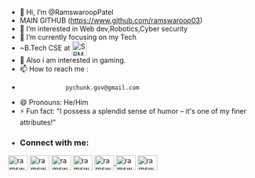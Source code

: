 - 👋 Hi, I’m @RamswaroopPatel
- MAIN GITHUB (https://www.github.com/ramswaroop03)
- 👀 I’m interested in Web dev,Robotics,Cyber security
- 🌱 I’m currently focusing on my Tech
- ~B.Tech CSE at <img align="center" src="https://upload.wikimedia.org/wikipedia/en/f/fe/Srmseal.png" alt="SRM UNIVERSITY" height="30" />
- 💞️ Also i am interested in gaming.
- 📫 How to reach me :
-                  pychunk.gov@gmail.com
- 😄 Pronouns: He/Him
- ⚡ Fun fact: "I possess a splendid sense of humor – it's one of my finer attributes!"
- <h3 align="left">Connect with me:</h3>
<p align="left">
<a href="https://linkedin.com/in/ramswarooppatel" target="blank"><img align="center" src="https://raw.githubusercontent.com/rahuldkjain/github-profile-readme-generator/master/src/images/icons/Social/linked-in-alt.svg" alt="ramswarooppatel" height="30" width="40" /></a>
<a href="https://instagram.com/ramswaroop03" target="blank"><img align="center" src="https://raw.githubusercontent.com/rahuldkjain/github-profile-readme-generator/master/src/images/icons/Social/instagram.svg" alt="ramswaroop03" height="30" width="40" /></a>
<a href="https://twitter.com/ramswaroop_og" target="blank"><img align="center" src="https://raw.githubusercontent.com/rahuldkjain/github-profile-readme-generator/master/src/images/icons/Social/twitter.svg" alt="ramswaroop_og" height="30" width="40" /></a>
<a href="https://www.youtube.com/@ramswarooppatell" target="blank"><img align="center" src="https://raw.githubusercontent.com/rahuldkjain/github-profile-readme-generator/master/src/images/icons/Social/youtube.svg" alt="ramswarooppatell" height="30" width="40" /></a>
<a href="https://discord.com/channels/@me/1218409576706211953" target="blank"><img align="center" src="https://raw.githubusercontent.com/rahuldkjain/github-profile-readme-generator/master/src/images/icons/Social/discord.svg" alt="ramswarooppatel" height="30" width="40"</a>
<a href="https://www.facebook.com/profile.php?id=61556208497075" target="blank"><img align="center" src="https://raw.githubusercontent.com/rahuldkjain/github-profile-readme-generator/master/src/images/icons/Social/facebook.svg" alt="ramswarooppatell" height="30" width="40" /></a>
<a href="https://www.threads.net/@ramswaroop03" target="blank"><img align="center" src="https://s3-alpha.figma.com/hub/file/3775071741/a30ea4ff-a952-4f88-aaf5-e732b7984015-cover.png" alt="ramswaroop03" height="30" width="40" /></a>

</p>

<!---
RamswaroopPatel/RamswaroopPatel is a ✨ special ✨ repository because its `README.md` (this file) appears on your GitHub profile.
You can click the Preview link to take a look at your changes.
--->
